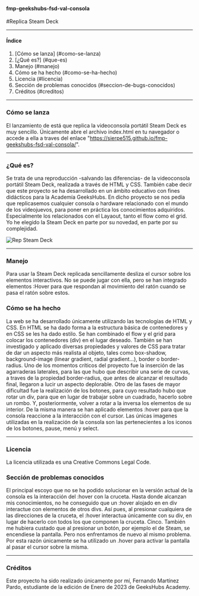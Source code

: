 #### fmp-geekshubs-fsd-val-consola

#Replica Steam Deck

***

#### Índice

1. [Cómo se lanza] (#como-se-lanza)
2. [¿Qué es?] (#que-es)
3. Manejo (#manejo)
4. Cómo se ha hecho (#como-se-ha-hecho)
5. Licencia (#licencia)
6. Sección de problemas conocidos (#seccion-de-bugs-conocidos)
7. Créditos (#creditos)

***
### Cómo se lanza

El lanzamiento de está que replica la videoconsola portátil Steam Deck es muy sencillo. Únicamente abre el archivo index.html en tu navegador o accede a ella a traves del enlace "https://sierpe515.github.io/fmp-geekshubs-fsd-val-consola/".

***

### ¿Qué es?

Se trata de una reproducción -salvando las diferencias- de la videoconsola portátil Steam Deck, realizada a través de HTML y CSS.
También cabe decir que este proyecto se ha desarrollado en un ámbito educativo con fines didácticos para la Academía GeeksHubs.
En dicho proyecto se nos pedía que replicasemos cualquier consola o hardware relacionado con el mundo de los videojuevos, para poner en práctica los conocimientos adquiridos. Especialmente los relacionados con el Layaout, tanto el flow como el grid.
Yo he elegido la Steam Deck en parte por su novedad, en parte por su complejidad.

![Rep Steam Deck](https://user-images.githubusercontent.com/121863208/213922069-437f4fa6-0aaa-4500-9605-a8a5ff915230.jpg)

***

### Manejo

Para usar la Steam Deck replicada sencillamente desliza el cursor sobre los elementos interactivos.
No se puede jugar con ella, pero se han integrado elementos :Hover para que respondan al movimiento del ratón cuando se pasa el ratón sobre estos.

### Cómo se ha hecho

La web se ha desarrollado únicamente utilizando las tecnologías de HTML y CSS.
En HTML se ha dado forma a la estructura básica de contenedores y en CSS se les ha dado estilo.
Se han combinado el flow y el grid para colocar los contenedores (div) en el lugar deseado.
También se han investigado y aplicado diversas propiedades y valores de CSS para tratar de dar un aspecto más realista al objeto, tales como box-shadow, background-image (linear gradient, radial gradient...), border o border-radius.
Uno de los momentos críticos del proyecto fue la inserción de las agarraderas laterales, para las que hubo que describir una serie de curvas, a traves de la propiedad border-radius, que antes de alcanzar el resultado final, llegaron a lucir un aspecto deplorable.
Otro de las fases de mayor dificultad fue la realización de los botones, para cuyo resultado hubo que rotar un div, para que en lugar de trabajar sobre un cuadrado, hacerlo sobre un rombo. Y, posteriormente, volver a rotar a la inversa los elementos de su interior.
De la misma manera se han aplicado elementos :hover para que la consola reaccione a la interacción con el cursor.
Las únicas imagenes utilizadas en la realización de la consola son las pertenecientes a los iconos de los botones, pause, menú y select.

***

### Licencia

La licencia utilizada es una Creative Commons Legal Code.

### Sección de problemas conocidos

El principal escoyo que no se ha podido solucionar en la versión actual de la consola es la interacción del :hover con la cruceta.
Hasta donde alcanzan mis conocimientos, no he conseguido que un :hover alojado en en div interactue con elementos de otros divs. Así pues, al presionar cualquiera de las direcciones de la cruceta, el :hover interactua únicamente con su div, en lugar de hacerlo con todos los que componen la cruceta. Cinco.
También me hubiera custado que al presionar un botón, por ejemplo el de Steam, se encendiese la pantalla. Pero nos enfrentamos de nuevo al mismo problema. Por esta razón únicamente se ha utilizado un .hover para activar la pantalla al pasar el cursor sobre la misma.

***

### Créditos

Este proyecto ha sido realizado únicamente por mí, Fernando Martínez Pardo, estudiante de la edición de Enero de 2023 de GeeksHubs Academy.
